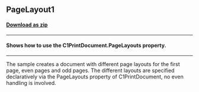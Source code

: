 ## PageLayout1
#### [Download as zip](https://grapecity.github.io/DownGit/#/home?url=https://github.com/GrapeCity/ComponentOne-WinForms-Samples/tree/master/NetFramework\Reports\C1Preview\CS\PageLayout1)
____
#### Shows how to use the C1PrintDocument.PageLayouts property.
____
The sample creates a document with different page layouts for the first page, even pages and odd pages. The different layouts are specified declaratively via the PageLayouts property of C1PrintDocument, no even handling is involved. 